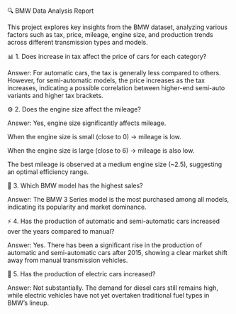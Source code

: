 🔍 BMW Data Analysis Report

This project explores key insights from the BMW dataset, analyzing various factors such as tax, price, mileage, engine size, and production trends across different transmission types and models.

📊 1. Does increase in tax affect the price of cars for each category?

Answer:
For automatic cars, the tax is generally less compared to others.
However, for semi-automatic models, the price increases as the tax increases, indicating a possible correlation between higher-end semi-auto variants and higher tax brackets.

⚙️ 2. Does the engine size affect the mileage?

Answer:
Yes, engine size significantly affects mileage.

When the engine size is small (close to 0) → mileage is low.

When the engine size is large (close to 6) → mileage is also low.

The best mileage is observed at a medium engine size (~2.5), suggesting an optimal efficiency range.

🚗 3. Which BMW model has the highest sales?

Answer:
The BMW 3 Series model is the most purchased among all models, indicating its popularity and market dominance.

⚡ 4. Has the production of automatic and semi-automatic cars increased over the years compared to manual?

Answer:
Yes. There has been a significant rise in the production of automatic and semi-automatic cars after 2015, showing a clear market shift away from manual transmission vehicles.

🔋 5. Has the production of electric cars increased?

Answer:
Not substantially. The demand for diesel cars still remains high, while electric vehicles have not yet overtaken traditional fuel types in BMW’s lineup.
